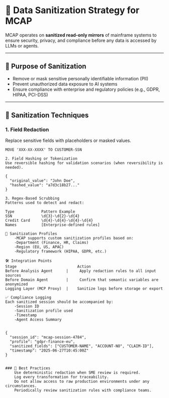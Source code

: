 # 🧼 Data Sanitization Strategy for MCAP

MCAP operates on **sanitized read-only mirrors** of mainframe systems to ensure security, privacy, and compliance before any data is accessed by LLMs or agents.

---

## 🎯 Purpose of Sanitization

- Remove or mask sensitive personally identifiable information (PII)
- Prevent unauthorized data exposure to AI systems
- Ensure compliance with enterprise and regulatory policies (e.g., GDPR, HIPAA, PCI-DSS)

---

## 🔐 Sanitization Techniques

### 1. **Field Redaction**
Replace sensitive fields with placeholders or masked values.

```cobol
MOVE 'XXX-XX-XXXX' TO CUSTOMER-SSN

2. Field Hashing or Tokenization
Use reversible hashing for validation scenarios (when reversibility is needed).

{
  "original_value": "John Doe",
  "hashed_value": "a7d3c18b27..."
}

3. Regex-Based Scrubbing
Patterns used to detect and redact:

Type	        Pattern Example
SSN	            \d{3}-\d{2}-\d{4}
Credit Card	    \d{4}-\d{4}-\d{4}-\d{4}
Names	        [Enterprise-defined rules]

📂 Sanitization Profiles
    -MCAP supports custom sanitization profiles based on:
    -Department (Finance, HR, Claims)
    -Region (EU, US, APAC)
    -Regulatory framework (HIPAA, GDPR, etc.)

🛠️ Integration Points
Stage	                        Action
Before Analysis Agent	   |     Apply redaction rules to all input sources
Before Domain Agent	       |     Confirm that semantic variables are anonymized
Logging Layer (MCP Proxy)  |    Sanitize logs before storage or export

✅ Compliance Logging
Each sanitized session should be accompanied by:
    -Session ID
    -Sanitization profile used
    -Timestamp
    -Agent Access Summary


{
  "session_id": "mcap-session-4784",
  "profile": "gdpr-finance-eu",
  "sanitized_fields": ["CUSTOMER-NAME", "ACCOUNT-NO", "CLAIM-ID"],
  "timestamp": "2025-06-27T10:45:00Z"
}


### 📌 Best Practices
    Use deterministic redaction when SME review is required.
    Log every transformation for traceability.
    Do not allow access to raw production environments under any circumstances.
    Periodically review sanitization rules with compliance teams.








